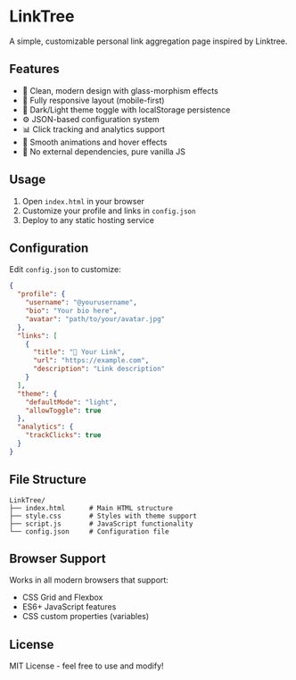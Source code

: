 # LinkTree

A simple, customizable personal link aggregation page inspired by Linktree.

## Features

- 🌟 Clean, modern design with glass-morphism effects
- 📱 Fully responsive layout (mobile-first)
- 🌙 Dark/Light theme toggle with localStorage persistence
- ⚙️ JSON-based configuration system
- 📊 Click tracking and analytics support
- 🎨 Smooth animations and hover effects
- 🚀 No external dependencies, pure vanilla JS

## Usage

1. Open `index.html` in your browser
2. Customize your profile and links in `config.json`
3. Deploy to any static hosting service

## Configuration

Edit `config.json` to customize:

```json
{
  "profile": {
    "username": "@yourusername",
    "bio": "Your bio here",
    "avatar": "path/to/your/avatar.jpg"
  },
  "links": [
    {
      "title": "🌟 Your Link",
      "url": "https://example.com",
      "description": "Link description"
    }
  ],
  "theme": {
    "defaultMode": "light",
    "allowToggle": true
  },
  "analytics": {
    "trackClicks": true
  }
}
```

## File Structure

```
LinkTree/
├── index.html      # Main HTML structure
├── style.css       # Styles with theme support
├── script.js       # JavaScript functionality
└── config.json     # Configuration file
```

## Browser Support

Works in all modern browsers that support:
- CSS Grid and Flexbox
- ES6+ JavaScript features
- CSS custom properties (variables)

## License

MIT License - feel free to use and modify!